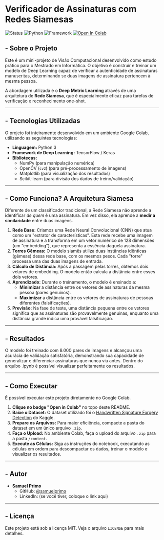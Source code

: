 # Verificador de Assinaturas com Redes Siamesas

![Status](https://img.shields.io/badge/status-conclu%C3%ADdo-green)
![Python](https://img.shields.io/badge/Python-3.x-blue)
![Framework](https://img.shields.io/badge/Framework-TensorFlow%2FKeras-orange)
[![Open In Colab](https://colab.research.google.com/assets/colab-badge.svg)](https://colab.research.google.com/github/samuelprimo/verificador-assinaturas/blob/main/verificador-assinaturas.ipynb)

## - Sobre o Projeto

Este é um mini-projeto de Visão Computacional desenvolvido como estudo prático para o Mestrado em Informática. O objetivo é construir e treinar um modelo de Deep Learning capaz de verificar a autenticidade de assinaturas manuscritas, determinando se duas imagens de assinatura pertencem à mesma pessoa.

A abordagem utilizada é o **Deep Metric Learning** através de uma arquitetura de **Rede Siamesa**, que é especialmente eficaz para tarefas de verificação e reconhecimento one-shot.

---

## - Tecnologias Utilizadas

O projeto foi inteiramente desenvolvido em um ambiente Google Colab, utilizando as seguintes tecnologias:

* **Linguagem:** Python 3
* **Framework de Deep Learning:** TensorFlow / Keras
* **Bibliotecas:**
    * NumPy (para manipulação numérica)
    * OpenCV (`cv2`) (para pré-processamento de imagens)
    * Matplotlib (para visualização dos resultados)
    * Scikit-learn (para divisão dos dados de treino/validação)

---

## - Como Funciona? A Arquitetura Siamesa

Diferente de um classificador tradicional, a Rede Siamesa não aprende a identificar *de quem* é uma assinatura. Em vez disso, ela aprende a **medir a similaridade** entre duas imagens.

1.  **Rede Base:** Criamos uma Rede Neural Convolucional (CNN) que atua como um "extrator de características". Esta rede recebe uma imagem de assinatura e a transforma em um vetor numérico de 128 dimensões (um "embedding"), que representa a essência daquela assinatura.
2.  **Torres Gêmeas:** O modelo siamês utiliza duas instâncias idênticas (gêmeas) dessa rede base, com os mesmos pesos. Cada "torre" processa uma das duas imagens de entrada.
3.  **Cálculo de Distância:** Após a passagem pelas torres, obtemos dois vetores de embedding. O modelo então calcula a distância entre esses dois vetores.
4.  **Aprendizado:** Durante o treinamento, o modelo é ensinado a:
    * **Minimizar** a distância entre os vetores de assinaturas da mesma pessoa (pares genuínos).
    * **Maximizar** a distância entre os vetores de assinaturas de pessoas diferentes (falsificações).
5.  **Previsão:** Na fase de teste, uma distância pequena entre os vetores significa que as assinaturas são provavelmente genuínas, enquanto uma distância grande indica uma provável falsificação.

---

## - Resultados

O modelo foi treinado com 8.000 pares de imagens e alcançou uma acurácia de validação satisfatória, demonstrando sua capacidade de generalizar e diferenciar assinaturas que nunca viu antes. Dentro do arquibo .ipynb é possível visualizar perfeitamente os resultados.


---

## - Como Executar

É possível executar este projeto diretamente no Google Colab.

1.  **Clique no badge "Open in Colab"** no topo deste README.
2.  **Baixe o Dataset:** O dataset utilizado foi o [Handwritten Signature Forgery Detection](https://www.kaggle.com/datasets/divyanshrai/handwritten-signature-forgery-detection) do Kaggle.
3.  **Prepare os Arquivos:** Para maior eficiência, compacte a pasta do dataset em um único arquivo `.zip`.
4.  **Faça o Upload:** No ambiente Colab, faça o upload do arquivo `.zip` para a pasta `/content`.
5.  **Execute as Células:** Siga as instruções do notebook, executando as células em ordem para descompactar os dados, treinar o modelo e visualizar os resultados.

---

## - Autor

* **Samuel Primo**
    * GitHub: [@samuelprimo](https://github.com/samuelprimo)
    * LinkedIn: (se você tiver, coloque o link aqui)

---

## - Licença

Este projeto está sob a licença MIT. Veja o arquivo `LICENSE` para mais detalhes.

